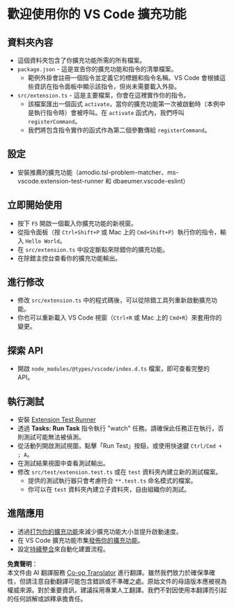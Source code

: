 <!--
CO_OP_TRANSLATOR_METADATA:
{
  "original_hash": "eae2c0ea18160a3e7a63ace7b53897d7",
  "translation_date": "2025-07-16T16:41:00+00:00",
  "source_file": "code/07.Lab/01/AIPC/extensions/phi3ext/vsc-extension-quickstart.md",
  "language_code": "hk"
}
-->
# 歡迎使用你的 VS Code 擴充功能

## 資料夾內容

* 這個資料夾包含了你擴充功能所需的所有檔案。
* `package.json` - 這是宣告你的擴充功能和指令的清單檔案。
  * 範例外掛會註冊一個指令並定義它的標題和指令名稱。VS Code 會根據這些資訊在指令面板中顯示該指令，但尚未需要載入外掛。
* `src/extension.ts` - 這是主要檔案，你會在這裡實作你的指令。
  * 該檔案匯出一個函式 `activate`，當你的擴充功能第一次被啟動時（本例中是執行指令時）會被呼叫。在 `activate` 函式內，我們呼叫 `registerCommand`。
  * 我們將包含指令實作的函式作為第二個參數傳給 `registerCommand`。

## 設定

* 安裝推薦的擴充功能（amodio.tsl-problem-matcher、ms-vscode.extension-test-runner 和 dbaeumer.vscode-eslint）

## 立即開始使用

* 按下 `F5` 開啟一個載入你擴充功能的新視窗。
* 從指令面板（按 `Ctrl+Shift+P` 或 Mac 上的 `Cmd+Shift+P`）執行你的指令，輸入 `Hello World`。
* 在 `src/extension.ts` 中設定斷點來除錯你的擴充功能。
* 在除錯主控台查看你的擴充功能輸出。

## 進行修改

* 修改 `src/extension.ts` 中的程式碼後，可以從除錯工具列重新啟動擴充功能。
* 你也可以重新載入 VS Code 視窗（`Ctrl+R` 或 Mac 上的 `Cmd+R`）來套用你的變更。

## 探索 API

* 開啟 `node_modules/@types/vscode/index.d.ts` 檔案，即可查看完整的 API。

## 執行測試

* 安裝 [Extension Test Runner](https://marketplace.visualstudio.com/items?itemName=ms-vscode.extension-test-runner)
* 透過 **Tasks: Run Task** 指令執行 "watch" 任務。請確保此任務正在執行，否則測試可能無法被偵測。
* 從活動列開啟測試視圖，點擊「Run Test」按鈕，或使用快速鍵 `Ctrl/Cmd + ; A`。
* 在測試結果視圖中查看測試輸出。
* 修改 `src/test/extension.test.ts` 或在 `test` 資料夾內建立新的測試檔案。
  * 提供的測試執行器只會考慮符合 `**.test.ts` 命名模式的檔案。
  * 你可以在 `test` 資料夾內建立子資料夾，自由組織你的測試。

## 進階應用

* 透過[打包你的擴充功能](https://code.visualstudio.com/api/working-with-extensions/bundling-extension?WT.mc_id=aiml-137032-kinfeylo)來減少擴充功能大小並提升啟動速度。
* 在 VS Code 擴充功能市集[發佈你的擴充功能](https://code.visualstudio.com/api/working-with-extensions/publishing-extension?WT.mc_id=aiml-137032-kinfeylo)。
* 設定[持續整合](https://code.visualstudio.com/api/working-with-extensions/continuous-integration?WT.mc_id=aiml-137032-kinfeylo)來自動化建置流程。

**免責聲明**：  
本文件由 AI 翻譯服務 [Co-op Translator](https://github.com/Azure/co-op-translator) 進行翻譯。雖然我們致力於確保準確性，但請注意自動翻譯可能包含錯誤或不準確之處。原始文件的母語版本應被視為權威來源。對於重要資訊，建議採用專業人工翻譯。我們不對因使用本翻譯而引起的任何誤解或誤釋承擔責任。